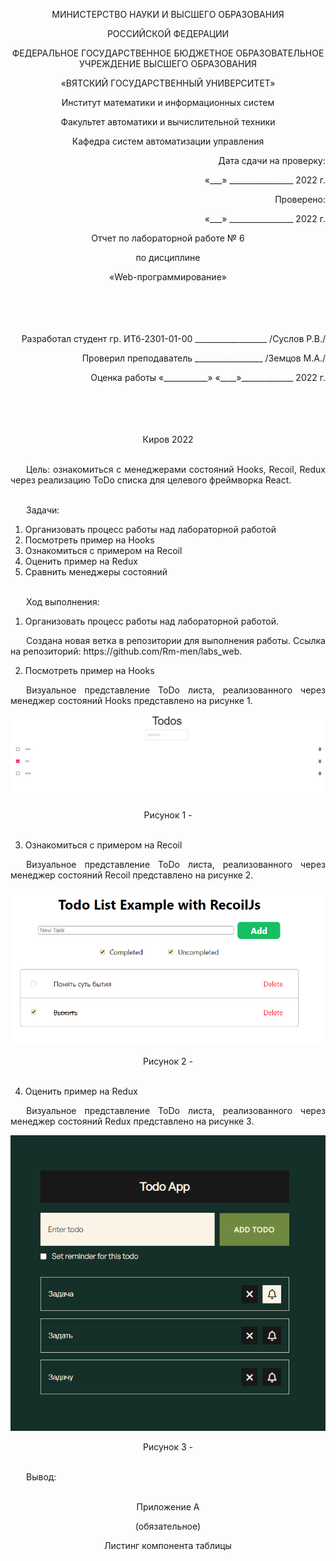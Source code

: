 <p align = center>МИНИСТЕРСТВО НАУКИ И ВЫСШЕГО ОБРАЗОВАНИЯ
<p align = center>РОССИЙСКОЙ ФЕДЕРАЦИИ
<p align = center>ФЕДЕРАЛЬНОЕ ГОСУДАРСТВЕННОЕ БЮДЖЕТНОЕ ОБРАЗОВАТЕЛЬНОЕ УЧРЕЖДЕНИЕ ВЫСШЕГО ОБРАЗОВАНИЯ
<p align = center>«ВЯТСКИЙ ГОСУДАРСТВЕННЫЙ УНИВЕРСИТЕТ»
<p align = center>Институт математики и информационных систем
<p align = center>Факультет автоматики и вычислительной техники
<p align = center>Кафедра систем автоматизации управления
<p align = right>Дата сдачи на проверку:
<p align = right>«___» ________________ 2022 г.
<p align = right>Проверено:
<p align = right>«___» ________________ 2022 г.
<p align = center >Отчет по лабораторной работе № 6
<p align = center>по дисциплине
<p align = center>«Web-программирование»
<br/>
<br/>
<br/>
<br/>
<br/>

<p align = right>Разработал студент гр. ИТб-2301-01-00 __________________ /Суслов Р.В./
<p align = right>Проверил преподаватель _________________ /Земцов М.А./
<p align = right>Оценка работы	«___________» 
«____»_____________ 2022 г.
<br/>
<br/>
<br/>
<br/>
<br/>
<p align = center>Киров 2022
<br/><br/>

<p align = justify style="text-indent: 25px;">Цель: ознакомиться с менеджерами состояний Hooks, Recoil, Redux  через реализацию ToDo списка для целевого фреймворка React.
<br/><br/>

<p align = justify style="text-indent: 25px;">
Задачи:

1. Организовать процесс работы над лабораторной работой
1. Посмотреть пример на Hooks
1. Ознакомиться с примером на Recoil
1. Оценить пример на Redux
1. Сравнить менеджеры состояний
<br/><br/>

<p align = justify style="text-indent: 25px;">Ход выполнения:

1. Организовать процесс работы над лабораторной работой.
<p align = justify style="text-indent: 25px;">
Создана новая ветка в репозитории для выполнения работы.
Ссылка на репозиторий: https://github.com/Rm-men/labs_web.

2. Посмотреть пример на Hooks
<p align = justify style="text-indent: 25px;">
Визуальное представление ToDo листа, реализованного через менеджер состояний Hooks представлено на рисунке 1.

<p align=center><img src=./src/l6_hooks.png></p>
<p align = center>Рисунок 1 - 
<br><br>

3. Ознакомиться с примером на Recoil
<p align = justify style="text-indent: 25px;">
Визуальное представление ToDo листа, реализованного через менеджер состояний Recoil представлено на рисунке 2.

<p align=center><img src=./src/l6_recoil.png></p>
<p align = center>Рисунок 2 - 
<br><br>

4. Оценить пример на Redux
<p align = justify style="text-indent: 25px;">
Визуальное представление ToDo листа, реализованного через менеджер состояний Redux представлено на рисунке 3.

<p align=center><img src=./src/l6_redux.png></p>
<p align = center>Рисунок 3 - 
<br><br>

<p align = justify style="text-indent: 25px;">Вывод: 
<br><br>

<p align = center>Приложение А

<p align = center>(обязательное)
<p align = center> Листинг компонента таблицы

```js

```
<br><br>

<br><br>